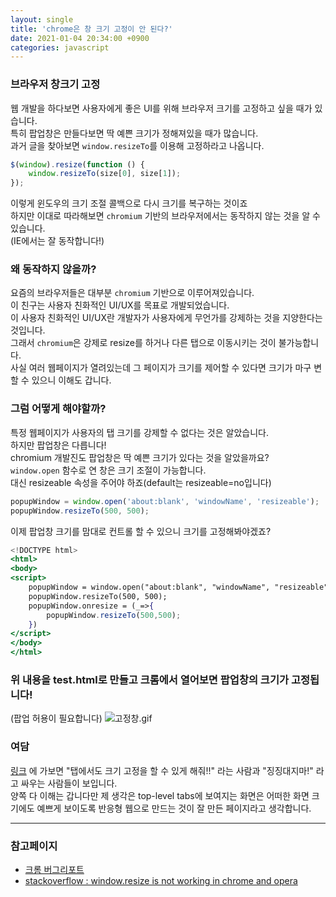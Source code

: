 ```yaml
---
layout: single
title: 'chrome은 창 크기 고정이 안 된다?'
date: 2021-01-04 20:34:00 +0900
categories: javascript
---
```


### 브라우저 창크기 고정

웹 개발을 하다보면 사용자에게 좋은 UI를 위해 브라우저 크기를 고정하고 싶을 때가 있습니다.<br>
특히 팝업창은 만들다보면 딱 예쁜 크기가 정해져있을 때가 많습니다.<br>
과거 글을 찾아보면 `window.resizeTo`를 이용해 고정하라고 나옵니다.

```jsx
$(window).resize(function () {
    window.resizeTo(size[0], size[1]);
});
```

이렇게 윈도우의 크기 조절 콜백으로 다시 크기를 복구하는 것이죠<br>
하지만 이대로 따라해보면 `chromium` 기반의 브라우저에서는 동작하지 않는 것을 알 수 있습니다.<br>
(IE에서는 잘 동작합니다!)

### 왜 동작하지 않을까?

요즘의 브라우저들은 대부분 `chromium` 기반으로 이루어져있습니다.<br>
이 친구는 사용자 친화적인 UI/UX를 목표로 개발되었습니다.<br>
이 사용자 친화적인 UI/UX란 개발자가 사용자에게 무언가를 강제하는 것을 지양한다는 것입니다.<br>
그래서 `chromium`은 강제로 resize를 하거나 다른 탭으로 이동시키는 것이 불가능합니다.<br>
사실 여러 웹페이지가 열려있는데 그 페이지가 크기를 제어할 수 있다면 크기가 마구 변할 수 있으니 이해도 갑니다.

### 그럼 어떻게 해야할까?

특정 웹페이지가 사용자의 탭 크기를 강제할 수 없다는 것은 알았습니다.<br>
하지만 팝업창은 다릅니다!<br>
chromium 개발진도 팝업창은 딱 예쁜 크기가 있다는 것을 알았을까요?<br>
`window.open` 함수로 연 창은 크기 조절이 가능합니다.<br>
대신 resizeable 속성을 주어야 하죠(default는 resizeable=no입니다)

```jsx
popupWindow = window.open('about:blank', 'windowName', 'resizeable');
popupWindow.resizeTo(500, 500);
```

이제 팝업창 크기를 맘대로 컨트롤 할 수 있으니 크기를 고정해봐야겠죠?

```jsx
<!DOCTYPE html>
<html>
<body>
<script>
	popupWindow = window.open("about:blank", "windowName", "resizeable");
	popupWindow.resizeTo(500, 500);
	popupWindow.onresize = (_=>{
	    popupWindow.resizeTo(500,500);
	})
</script>
</body>
</html>
```

### 위 내용을 test.html로 만들고 크롬에서 열어보면 팝업창의 크기가 고정됩니다!

(팝업 허용이 필요합니다)
![고정창.gif](/assets/images/2021-01-04/20210104-chrome-resize.gif)

### 여담

[링크](https://bugs.chromium.org/p/chromium/issues/detail?id=2091) 에 가보면 "탭에서도 크기 고정을 할 수 있게 해줘!!" 라는 사람과 "징징대지마!" 라고 싸우는 사람들이 보입니다.<br>
양쪽 다 이해는 갑니다만 제 생각은 top-level tabs에 보여지는 화면은 어떠한 화면 크기에도 예쁘게 보이도록 반응형 웹으로 만드는 것이 잘 만든 페이지라고 생각합니다.

---

### 참고페이지

-   [크롬 버그리포트](https://bugs.chromium.org/p/chromium/issues/detail?id=2091)<br>
-   [stackoverflow : window.resize is not working in chrome and opera](https://stackoverflow.com/questions/5139323/window-resize-is-not-working-in-chrome-and-opera)
